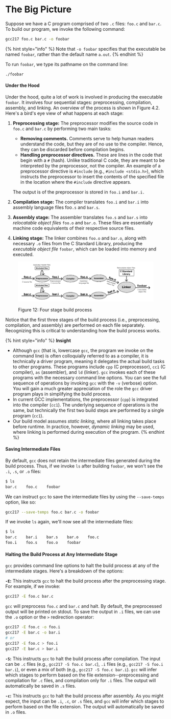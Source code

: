 # The Big Picture

Suppose we have a C program comprised of two `.c` files: `foo.c` and `bar.c`. To build our program, we invoke the following command:

```bash
gcc217 foo.c bar.c -o foobar
```

{% hint style="info" %}
Note that `-o foobar` specifies that the executable be named `foobar`_,_ rather than the default name `a.out`.
{% endhint %}

To run `foobar`, we type its pathname on the command line:

```
./foobar
```

#### Under the Hood

Under the hood, quite a lot of work is involved in producing the executable `foobar`. It involves four sequential stages: preprocessing, compilation, assembly, and linking. An overview of the process is shown in Figure 4.2. Here's a bird's eye view of what happens at each stage:

1.  **Preprocessing stage:** The preprocessor modifies the source code in `foo.c` and `bar.c` by performing two main tasks:

    * **Removing comments.** Comments serve to help human readers understand the code, but they are of no use to the compiler. Hence, they can be discarded before compilation begins.
    * **Handling preprocessor directives.** These are lines in the code that begin with a `#` (hash). Unlike traditional C code, they are meant to be interpreted by the preprocessor, not the compiler. An example of a preprocessor directive is `#include` (e.g., `#include <stdio.h>`), which instructs the preprocessor to insert the contents of the specified file in the location where the `#include` directive appears.

    The output is of the preprocessor is stored in `foo.i` and `bar.i.`
2. **Compilation stage:** The compiler translates `foo.i` and `bar.i` into assembly language files foo`.s` and `bar.s`.
3. **Assembly stage:** The assembler translates `foo.s` and `bar.s` into _relocatable object files_ `foo.o` and `bar.o`. These files are essentially machine code equivalents of their respective source files.&#x20;
4. **Linking stage:** The linker combines `foo.o` and `bar.o`, along with necessary `.o` files from the C Standard Library, producing the _executable object file_ `foobar`, which can be loaded into memory and executed.

<figure><img src="../../.gitbook/assets/Frame 27 (1).png" alt=""><figcaption><p>Figure 12: Four stage build process</p></figcaption></figure>

Notice that the first three stages of the build process (i.e., preprocessing, compilation, and assembly) are performed on each file separately. Recognizing this is critical to understanding how the build process works.

{% hint style="info" %}
**Insight**

* Although `gcc` (that is, lowercase `gcc`, the program we invoke on the command line) is often colloquially referred to as a compiler, it is technically a driver program, meaning it delegates the actual build tasks to other programs. These programs include `cpp` (C preprocessor), `cc1` (C compiler), `as` (assembler), and `ld` (linker). `gcc` invokes each of these programs with the necessary command line options. You can see the full sequence of operations by invoking `gcc` with the `-v` (verbose) option. You will gain a much greater appreciation of the role the `gcc` driver program plays in simplifying the build process.
* In current GCC implementations, the preprocessor (`cpp`) is integrated into the compiler (`cc1`). The underlying sequence of operations is the same, but technically the first two build steps are performed by a single program (`cc1`).
* Our build model assumes _static linking_, where all linking takes place before runtime. In practice, however, _dynamic linking_ may be used, where linking is performed during execution of the program.
{% endhint %}

#### Saving Intermediate Files

By default, `gcc` does not retain the intermediate files generated during the build process. Thus, if we invoke `ls` after building `foobar`, we won't see the `.i`, `.s`, or `.o` files:

```bash
$ ls
bar.c    foo.c    foobar
```

We can instruct `gcc` to save the intermediate files by using the `--save-temps` option, like so:

```bash
gcc217 --save-temps foo.c bar.c -o foobar
```

If we invoke `ls` again, we'll now see all the intermediate files:

```bash
$ ls
bar.c    bar.i    bar.s    bar.o    foo.c    
foo.i    foo.s    foo.o    foobar   
```

#### Halting the Build Process at Any Intermediate Stage

`gcc` provides command line options to halt the build process at any of the intermediate stages. Here's a breakdown of the options:

**`-E`:** This instructs `gcc` to halt the build process after the preprocessing stage. For example, if we invoke:

```bash
gcc217 -E foo.c bar.c
```

`gcc` will preprocess `foo.c` and `bar.c` and halt. By default, the preprocessed output will be printed on stdout. To save the output in `.i` files, we can use the `.o` option or the `>` redirection operator:

```bash
gcc217 -E foo.c -o foo.i
gcc217 -E bar.c -o bar.i
# or
gcc217 -E foo.c > foo.i
gcc217 -E bar.c > bar.i
```

**`-S`:** This instructs `gcc` to halt the build process after compilation. The input can be `.c` files (e.g., `gcc217 -S foo.c bar.c`), `.i` files (e.g., `gcc217 -S foo.i bar.i`), or even a mix of both (e.g., `gcc217 -S foo.c bar.i`). `gcc` will infer which stages to perform based on the file extension--preprocessing and compilation for `.c` files, and compilation only for `.i` files. The output will automatically be saved in `.s` files.

**`-c`:** This instructs `gcc` to halt the build process after assembly. As you might expect, the input can be `.i`, `.c`, or `.s` files, and `gcc` will infer which stages to perform based on the file extension. The output will automatically be saved in `.o` files.
